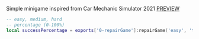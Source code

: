 Simple minigame inspired from Car Mechanic Simulator 2021 [PREVIEW](https://streamable.com/3nbj7c)
```lua
-- easy, medium, hard
-- percentage (0-100%)
local successPercentage = exports['0-repairGame']:repairGame('easy', 'text')
```
